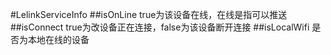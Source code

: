 #LelinkServiceInfo
##isOnLine
true为该设备在线，在线是指可以推送
##isConnect
true为改设备正在连接，false为该设备断开连接
##isLocalWifi
是否为本地在线的设备